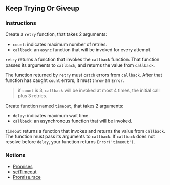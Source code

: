 ## Keep Trying Or Giveup

### Instructions

Create a `retry` function, that takes 2 arguments:

- `count`: indicates maximum number of retries.
- `callback`: an `async` function that will be invoked for every attempt.

`retry` returns a function that invokes the `callback` function. That function passes its arguments to `callback`, and returns the value from `callback`.

The function returned by `retry` must `catch` errors from `callback`. After that function has caught `count` errors, it must `throw` an `Error`.

> if `count` is 3, `callback` will be invoked at most 4 times, the initial call plus 3 retries.

Create function named `timeout`, that takes 2 arguments:

- `delay`: indicates maximum wait time.
- `callback`: an asynchronous function that will be invoked.

`timeout` returns a function that invokes and returns the value from `callback`. The function must pass its arguments to `callback`. If `callback` does not resolve before `delay`, your function returns `Error('timeout')`.

### Notions

- [Promises](https://nan-academy.github.io/js-training/examples/promises.js)
- [setTimeout]( https://devdocs.io/dom/settimeout)
- [Promise.race](https://devdocs.io/javascript/global_objects/promise/race)

